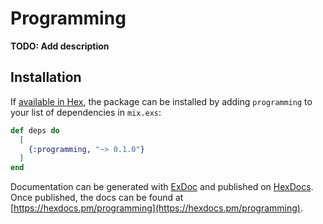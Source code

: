 # Programming

**TODO: Add description**

## Installation

If [available in Hex](https://hex.pm/docs/publish), the package can be installed
by adding `programming` to your list of dependencies in `mix.exs`:

```elixir
def deps do
  [
    {:programming, "~> 0.1.0"}
  ]
end
```

Documentation can be generated with [ExDoc](https://github.com/elixir-lang/ex_doc)
and published on [HexDocs](https://hexdocs.pm). Once published, the docs can
be found at [https://hexdocs.pm/programming](https://hexdocs.pm/programming).

